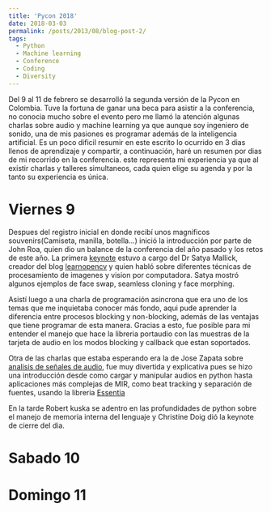 ```yaml
---
title: 'Pycon 2018'
date: 2018-03-03
permalink: /posts/2013/08/blog-post-2/
tags:
  - Python
  - Machine learning
  - Conference
  - Coding
  - Diversity
---
```


Del 9 al 11 de febrero se desarrolló la segunda versión de la Pycon en Colombia. Tuve la fortuna de ganar una beca para asistir 
a la conferencia, no conocia mucho sobre el evento pero me llamó la atención algunas charlas sobre audio y machine learning ya que
aunque soy ingeniero de sonido, una de mis pasiones es programar además de la inteligencia artificial. Es un poco dificil resumir
en este escrito lo ocurrido en 3 dias llenos de aprendizaje y compartir, a continuación, haré un resumen por dias de mi recorrido en la conferencia. este representa mi experiencia ya que al existir charlas y talleres simultaneos, cada quien elige su agenda y
por la tanto su experiencia es única.

Viernes 9 
======

Despues del registro inicial en donde recibí unos magnificos souvenirs(Camiseta, manilla, botella...) inició la introducción
por parte de John Roa, quien dio un balance de la conferencia del año pasado y los retos de este año. La primera [keynote](http://www.learnopencv.com/wp-content/uploads/2018/02/Satya-Mallick-PyCon-Colombia-Keynote-2018.pdf) estuvo
a cargo del Dr Satya Mallick, creador del blog [learnopencv](http://www.learnopencv.com/)  y quien habló sobre diferentes técnicas de procesamiento de imagenes y vision por computadora. Satya mostró algunos ejemplos de face swap, seamless cloning y
face morphing.


Asistí luego a una charla de programación asincrona que era uno de los temas que me inquietaba conocer más fondo, aqui pude aprender la diferencia entre procesos blocking y non-blocking, además de las ventajas que tiene programar de esta manera. 
Gracias a esto, fue posible para mi entender el manejo que hace la libreria portaudio con las muestras de la tarjeta de audio en 
los modos blocking y callback que estan soportados. 


Otra de las charlas que estaba esperando era la de Jose Zapata sobre [analisis de señales de audio](https://github.com/JoseRZapata/Pycon2018Colombia), fue muy divertida y explicativa pues se hizo una introducción desde como cargar y manipular audios en python hasta aplicaciones más complejas de MIR, como beat tracking y separación de fuentes, usando la libreria [Essentia](http://essentia.upf.edu/documentation/)

En la tarde Robert kuska se adentro en las profundidades de python sobre el manejo de memoria interna del lenguaje y Christine Doig dió la keynote de cierre del dia. 



Sabado 10
======




Domingo 11
======
